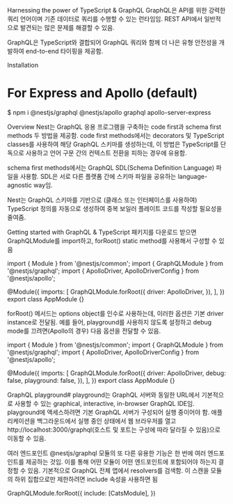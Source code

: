 Harnessing the power of TypeScript & GraphQL
GraphQL은 API를 위한 강력한 쿼리 언어이며 기존 데이터로 쿼리를 수행할 수 있는 런타임임. 
REST API에서 일반적으로 발견되는 많은 문제를 해결할 수 있음. 

GraphQL은 TypeScript와 결합되어 GraphQL 쿼리와 함께 더 나은 유형 안전성을 개발하여 end-to-end 타이핑을 제공함.

Installation
# For Express and Apollo (default)
$ npm i @nestjs/graphql @nestjs/apollo graphql apollo-server-express


Overview
Nest는 GraphQL 응용 프로그램을 구축하는 code first과 schema first methods 두 방법을 제공함. 
code first methods에서는 decorators 및 TypeScript classes를 사용하여 해당 GraphQL 스키마를 생성하는데, 이 방법은 TypeScript를 단독으로 사용하고 언어 구문 간의 컨텍스트 전환을 피하는 경우에 유용함.

schema first methods에서는 GraphQL SDL(Schema Definition Language) 파일을 사용함.
SDL은 서로 다른 플랫폼 간에 스키마 파일을 공유하는 language-agnostic way임. 

Nest는 GraphQL 스키마를 기반으로 (클래스 또는 인터페이스를 사용하여) TypeScript 정의를 자동으로 생성하여 중복 보일러 플레이트 코드를 작성할 필요성을 줄여줌.


Getting started with GraphQL & TypeScript
패키지를 다운로드 받으면 GraphQLModule를 import하고, forRoot() static method를 사용해서 구성할 수 있음

import { Module } from '@nestjs/common';
import { GraphQLModule } from '@nestjs/graphql';
import { ApolloDriver, ApolloDriverConfig } from '@nestjs/apollo';

@Module({
  imports: [
    GraphQLModule.forRoot<ApolloDriverConfig>({
      driver: ApolloDriver,
    }),
  ],
})
export class AppModule {}


forRoot() 메서드는 options object를 인수로 사용하는데, 이러한 옵션은 기본 driver instance로 전달됨. 예를 들어, playground를 사용하지 않도록 설정하고 debug mode를 끄려면(Apollo의 경우) 다음 옵션을 전달할 수 있음.

import { Module } from '@nestjs/common';
import { GraphQLModule } from '@nestjs/graphql';
import { ApolloDriver, ApolloDriverConfig } from '@nestjs/apollo';

@Module({
  imports: [
    GraphQLModule.forRoot<ApolloDriverConfig>({
      driver: ApolloDriver,
      debug: false,
      playground: false,
    }),
  ],
})
export class AppModule {}


GraphQL playground#
playground는 GraphQL 서버와 동일한 URL에서 기본적으로 사용할 수 있는 graphical, interactive, in-browser GraphQL IDE임. 
playground에 액세스하려면 기본 GraphQL 서버가 구성되어 실행 중이어야 함.
애플리케이션을 백그라운드에서 실행 중인 상태에서 웹 브라우저를 열고 http://localhost:3000/graphql(호스트 및 포트는 구성에 따라 달라질 수 있음)으로 이동할 수 있음.


여러 엔드포인트
@nestjs/graphql 모듈의 또 다른 유용한 기능은 한 번에 여러 엔드포인트를 제공하는 것임. 
이를 통해 어떤 모듈이 어떤 엔드포인트에 포함되어야 하는지 결정할 수 있음. 기본적으로 GraphQL 전체 앱에서 resolvers를 검색함. 이 스캔을 모듈의 하위 집합으로만 제한하려면 include 속성을 사용하면 됨

GraphQLModule.forRoot({
  include: [CatsModule],
})